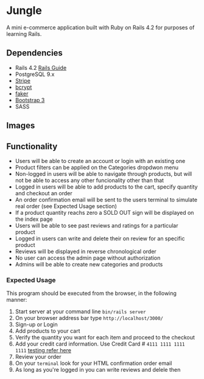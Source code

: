 # Jungle

A mini e-commerce application built with Ruby on Rails 4.2 for purposes of learning Rails.

## Dependencies

- Rails 4.2 [Rails Guide](http://guides.rubyonrails.org/v4.2/)
- PostgreSQL 9.x
- [Stripe](https://stripe.com/ca)
- [bcrypt](https://github.com/codahale/bcrypt-ruby)
- [faker](https://github.com/stympy/faker)
- [Bootstrap 3](https://getbootstrap.com/docs/3.3/)
- SASS

## Images

<!-- !["Screenshot of chat"](https://github.com/PointCodeZero/Chatty-App/blob/master/docs/chat.jpg?raw=true) -->

## Functionality

- Users will be able to create an account or login with an existing one
- Product filters can be applied on the Categories dropdwon menu
- Non-logged in users will be able to navigate through products, but will not be able to access any other funcionality other than that
- Logged in users will be able to add products to the cart, specify quantity and checkout an order
- An order confirmation email will be sent to the users terminal to simulate real order (see Expected Usage section)
- If a product quantity reachs zero a SOLD OUT sign will be displayed on the index page
- Users will be able to see past reviews and ratings for a particular product
- Logged in users can write and delete their on review for an specific product
- Reviews will be displayed in reverse chronological order
- No user can access the admin page without authorization
- Admins will be able to create new categories and products

### Expected Usage

This program should be executed from the browser, in the following manner:

1. Start server at your command line `bin/rails server`
2. On your browser address bar type `http://localhost/3000/`
3. Sign-up or Login
4. Add products to your cart
5. Verify the quantity you want for each item and proceed to the checkout
6. Add your credit card information. Use Credit Card # `4111 1111 1111 1111` [testing refer here](https://stripe.com/docs/testing#cards)
7. Review your order
8. On your `terminal` look for your HTML confirmation order email
9. As long as you're logged in you can write reviews and delele then
